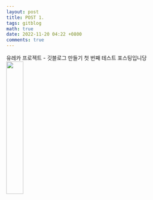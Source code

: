 ```yaml
---
layout: post
title: POST 1.
tags: gitblog
math: true
date: 2022-11-20 04:22 +0800
comments: true
---
```

<!-- Not Pure Poole supports [MathJax](https://www.mathjax.org/). You can enable it on a page by setting `math: true` in the front matter.

An inline math: \\\(E=mc^2\\\).

A display math:

$$
i\hbar \frac{\partial \Psi}{\partial t} = -\frac{\hbar^2}{2m}
\frac{\partial^2 \Psi}{\partial x^2} + V \Psi
$$ -->

유레카 프로젝트 - 깃블로그 만들기 첫 번째 테스트 포스팅입니당
<img src= https://i.pinimg.com/736x/1b/9d/d1/1b9dd1621e6d45bf5252232b6c190c20.jpg width = "30%" >